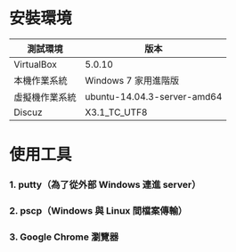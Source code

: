 # **安裝環境**

| <b>測試環境|<b>版本|
| -- | -- |
|VirtualBox|5.0.10|
|本機作業系統|Windows 7 家用進階版|
|虛擬機作業系統|ubuntu-14.04.3-server-amd64|
|Discuz|X3.1_TC_UTF8|


# **使用工具**

### 1. putty（為了從外部 Windows 連進 server）

### 2. pscp（Windows 與 Linux 間檔案傳輸）

### 3. Google Chrome 瀏覽器